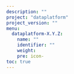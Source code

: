 ```yaml
---
description: ""
project: "dataplatform"
project_version: ""
menu:
  dataplatform-X.Y.Z:
    name: ""
    identifier: ""
    weight:
    pre: icon-
toc: true
---
```

